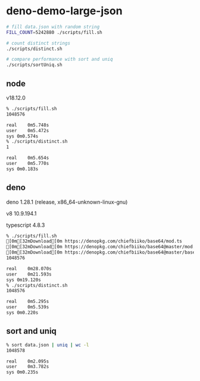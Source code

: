 # deno-demo-large-json

```bash
# fill data.json with random string
FILL_COUNT=5242880 ./scripts/fill.sh

# count distinct strings
./scripts/distinct.sh

# compare performance with sort and uniq
./scripts/sortUniq.sh
```
## node
v18.12.0
```bash
% ./scripts/fill.sh
1048576

real	0m5.748s
user	0m5.472s
sys	0m0.574s
% ./scripts/distinct.sh
1

real	0m5.654s
user	0m5.770s
sys	0m0.183s
```
## deno
deno 1.28.1 (release, x86_64-unknown-linux-gnu)

v8 10.9.194.1

typescript 4.8.3

```bash
% ./scripts/fill.sh
[0m[32mDownload[0m https://denopkg.com/chiefbiiko/base64/mod.ts
[0m[32mDownload[0m https://denopkg.com/chiefbiiko/base64@master/mod.ts
[0m[32mDownload[0m https://denopkg.com/chiefbiiko/base64@master/base.ts
1048576

real	0m28.070s
user	0m21.593s
sys	0m19.120s
% ./scripts/distinct.sh
1048576

real	0m5.295s
user	0m5.539s
sys	0m0.220s
```
## sort and uniq
```bash
% sort data.json | uniq | wc -l
1048578

real	0m2.095s
user	0m3.782s
sys	0m0.235s
```
